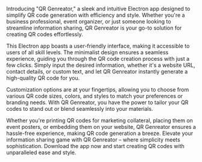 Introducing "QR Genreator," a sleek and intuitive Electron app designed to simplify QR code generation with efficiency and style. Whether you're a business professional, event organizer, or just someone looking to streamline information sharing, QR Genreator is your go-to solution for creating QR codes effortlessly.

This Electron app boasts a user-friendly interface, making it accessible to users of all skill levels. The minimalist design ensures a seamless experience, guiding you through the QR code creation process with just a few clicks. Simply input the desired information, whether it's a website URL, contact details, or custom text, and let QR Genreator instantly generate a high-quality QR code for you.

Customization options are at your fingertips, allowing you to choose from various QR code sizes, colors, and styles to match your preferences or branding needs. With QR Genreator, you have the power to tailor your QR codes to stand out or blend seamlessly into your materials.

Whether you're printing QR codes for marketing collateral, placing them on event posters, or embedding them on your website, QR Genreator ensures a hassle-free experience, making QR code generation a breeze. Elevate your information sharing game with QR Genreator – where simplicity meets sophistication. Download the app now and start creating QR codes with unparalleled ease and style.
